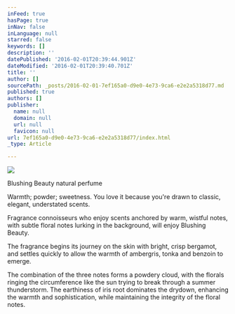 ```yaml
---
inFeed: true
hasPage: true
inNav: false
inLanguage: null
starred: false
keywords: []
description: ''
datePublished: '2016-02-01T20:39:44.901Z'
dateModified: '2016-02-01T20:39:40.701Z'
title: ''
author: []
sourcePath: _posts/2016-02-01-7ef165a0-d9e0-4e73-9ca6-e2e2a5318d77.md
published: true
authors: []
publisher:
  name: null
  domain: null
  url: null
  favicon: null
url: 7ef165a0-d9e0-4e73-9ca6-e2e2a5318d77/index.html
_type: Article

---
```

![](https://the-grid-user-content.s3-us-west-2.amazonaws.com/8eb780a7-3857-486e-98b6-7dbed9824bc0.jpg)

Blushing Beauty natural perfume

Warmth; powder; sweetness. You love it because you're drawn to classic, elegant, understated scents.
  
Fragrance connoisseurs who enjoy scents anchored by warm, wistful notes,
with subtle floral notes lurking in the background, will enjoy Blushing
Beauty.
  
The fragrance begins its journey on the skin with bright, crisp 
bergamot, and settles quickly to allow the warmth of ambergris, tonka 
and benzoin to emerge.
  
The combination of the three notes forms a powdery cloud, with the 
florals ringing the circumference like the sun trying to break through a
summer thunderstorm. The earthiness of iris root dominates the drydown,
enhancing the warmth and sophistication, while maintaining the 
integrity of the floral notes.